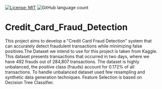 [![License: MIT](https://img.shields.io/badge/License-MIT-brightgreen.svg)](https://opensource.org/licenses/MIT)  ![GitHub language count](https://img.shields.io/github/languages/count/psvkaushik/Credit_Card_Fraud_Detection?style=plastic)







# Credit_Card_Fraud_Detection

This project aims to develop a "Credit Card Fraud Detection" system that can accurately detect fraudulent transactions while minimizing false positives.The Dataset we intend to use for this project is taken from Kaggle. This dataset presents transactions that occurred in two days, where we have 492 frauds out of 284,807 transactions. The dataset is highly unbalanced, the positive class (frauds) account for 0.172% of all transactions. To handle unbalanced dataset used few resampling and synthetic data generation techniques. Feature Selection is based on Decision Tree Classifier.



